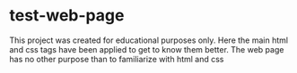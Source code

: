 # test-web-page
This project was created for educational purposes only. Here the main html and css tags have been applied to get to know them better. The web page has no other purpose than to familiarize with html and css 
